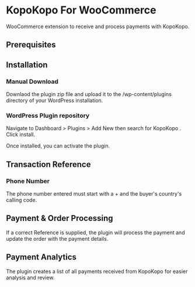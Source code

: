 # KopoKopo For WooCommerce

WooCommerce extension to receive and process payments with KopoKopo.

## Prerequisites

## Installation
### Manual Download
Downlaod the plugin zip file and upload it to the /wp-content/plugins directory of your WordPress installation.  

### WordPress Plugin repository
Navigate to Dashboard > Plugins > Add New then search for KopoKopo . Click install.

Once installed, you can activate the plugin.

## Transaction Reference
### Phone Number
The phone number entered must start with a + and the buyer's country's calling code.

## Payment & Order Processing
If a correct Reference is supplied, the plugin will process the payment and update the order with the payment details.

## Payment Analytics
The plugin creates a list of all payments received from KopoKopo for easier analysis and review.